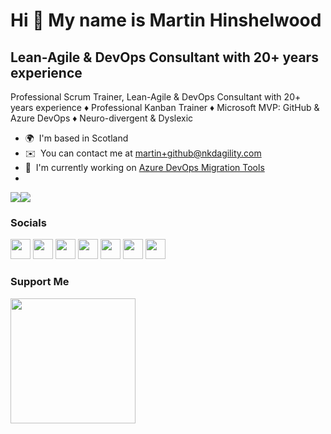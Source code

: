 Hi 👋 My name is Martin Hinshelwood
===================================

Lean-Agile & DevOps Consultant with 20+ years experience
--------------------------------------------------------

Professional Scrum Trainer, Lean-Agile & DevOps Consultant with 20+ years experience ♦ Professional Kanban Trainer ♦ Microsoft MVP: GitHub & Azure DevOps ♦ Neuro-divergent & Dyslexic

* 🌍  I'm based in Scotland
* ✉️  You can contact me at [martin+github@nkdagility.com](mailto:martin+github@nkdagility.com)
* 🚀  I'm currently working on [Azure DevOps Migration Tools](http://github.com/nkdAgility/azure-devops-migration-tools)
* 
<a href="https://www.github.com/mrhinsh" target="_blank" rel="noreferrer"><img
src="https://img.shields.io/github/followers/mrhinsh?logo=github&style=for-the-badge&color=0891b2&labelColor=1c1917" /></a><a href="https://www.twitter.com/mrhinsh" target="_blank" rel="noreferrer"><img
src="https://img.shields.io/twitter/follow/mrhinsh?logo=twitter&style=for-the-badge&color=0891b2&labelColor=1c1917"
/></a>

### Socials

<p align="left"> <a href="https://www.github.com/mrhinsh" target="_blank" rel="noreferrer"><img src="https://raw.githubusercontent.com/danielcranney/readme-generator/main/public/icons/socials/github.svg" width="32" height="32" /></a> <a href="https://www.linkedin.com/in/martinhinshelwood" target="_blank" rel="noreferrer"><img src="https://raw.githubusercontent.com/danielcranney/readme-generator/main/public/icons/socials/linkedin.svg" width="32" height="32" /></a> <a href="http://www.medium.com/naked-agility-from-martin-hinshelwood" target="_blank" rel="noreferrer"><img src="https://raw.githubusercontent.com/danielcranney/readme-generator/main/public/icons/socials/medium.svg" width="32" height="32" /></a> <a href="https://nkdagility.com/feed/" target="_blank" rel="noreferrer"><img src="https://raw.githubusercontent.com/danielcranney/readme-generator/main/public/icons/socials/rss.svg" width="32" height="32" /></a> <a href="https://stackoverflow.com/users/11799/mrhinsh-martin-hinshelwood" target="_blank" rel="noreferrer"><img src="https://raw.githubusercontent.com/danielcranney/readme-generator/main/public/icons/socials/stackoverflow.svg" width="32" height="32" /></a> <a href="https://www.twitter.com/mrhinsh" target="_blank" rel="noreferrer"><img src="https://raw.githubusercontent.com/danielcranney/readme-generator/main/public/icons/socials/twitter.svg" width="32" height="32" /></a> <a href="https://www.youtube.com/c/@nakedAgility" target="_blank" rel="noreferrer"><img src="https://raw.githubusercontent.com/danielcranney/readme-generator/main/public/icons/socials/youtube.svg" width="32" height="32" /></a></p>

### Support Me

<a href="https://www.buymeacoffee.com/mrhinsh"><img src="https://cdn.buymeacoffee.com/buttons/v2/default-yellow.png" width="200" /></a>
